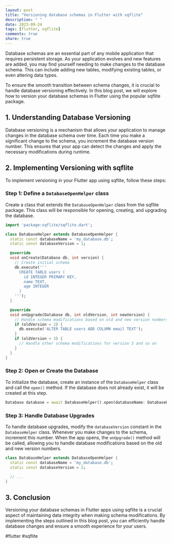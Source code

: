 ```yaml
---
layout: post
title: "Versioning database schemas in Flutter with sqflite"
description: " "
date: 2023-09-24
tags: [flutter, sqflite]
comments: true
share: true
---
```


Database schemas are an essential part of any mobile application that requires persistent storage. As your application evolves and new features are added, you may find yourself needing to make changes to the database schema. This can include adding new tables, modifying existing tables, or even altering data types.

To ensure the smooth transition between schema changes, it is crucial to handle database versioning effectively. In this blog post, we will explore how to version your database schemas in Flutter using the popular sqflite package.

## 1. Understanding Database Versioning

Database versioning is a mechanism that allows your application to manage changes in the database schema over time. Each time you make a significant change to the schema, you increment the database version number. This ensures that your app can detect the changes and apply the necessary modifications during runtime.

## 2. Implementing Versioning with sqflite

To implement versioning in your Flutter app using sqflite, follow these steps:

### Step 1: Define a `DatabaseOpenHelper` class

Create a class that extends the `DatabaseOpenHelper` class from the sqflite package. This class will be responsible for opening, creating, and upgrading the database.

```dart
import 'package:sqflite/sqflite.dart';

class DatabaseHelper extends DatabaseOpenHelper {
  static const databaseName = 'my_database.db';
  static const databaseVersion = 1;

  @override
  void onCreate(Database db, int version) {
    // Create initial schema
    db.execute('''
      CREATE TABLE users (
        id INTEGER PRIMARY KEY,
        name TEXT,
        age INTEGER
      )
    ''');
  }

  @override
  void onUpgrade(Database db, int oldVersion, int newVersion) {
    // Handle schema modifications based on old and new version numbers
    if (oldVersion < 2) {
      db.execute('ALTER TABLE users ADD COLUMN email TEXT');
    }
    if (oldVersion < 3) {
      // Handle other schema modifications for version 3 and so on
    }
  }
}
```

### Step 2: Open or Create the Database

To initialize the database, create an instance of the `DatabaseHelper` class and call the `open()` method. If the database does not already exist, it will be created at this step.

```dart
Database database = await DatabaseHelper().open(databaseName: DatabaseHelper.databaseName);
```

### Step 3: Handle Database Upgrades

To handle database upgrades, modify the `databaseVersion` constant in the `DatabaseHelper` class. Whenever you make changes to the schema, increment this number. When the app opens, the `onUpgrade()` method will be called, allowing you to handle database modifications based on the old and new version numbers.

```dart
class DatabaseHelper extends DatabaseOpenHelper {
  static const databaseName = 'my_database.db';
  static const databaseVersion = 2;

  // ...
}
```

## 3. Conclusion

Versioning your database schemas in Flutter apps using sqflite is a crucial aspect of maintaining data integrity when making schema modifications. By implementing the steps outlined in this blog post, you can efficiently handle database changes and ensure a smooth experience for your users.

#flutter #sqflite